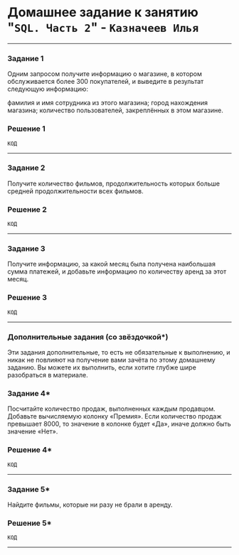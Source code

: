 # Домашнее задание к занятию "`SQL. Часть 2`" - `Казначеев Илья`

---

### Задание 1
Одним запросом получите информацию о магазине, в котором обслуживается более 300 покупателей, и выведите в результат следующую информацию:

фамилия и имя сотрудника из этого магазина;
город нахождения магазина;
количество пользователей, закреплённых в этом магазине.


### Решение 1
```
КОД
```


---

### Задание 2
Получите количество фильмов, продолжительность которых больше средней продолжительности всех фильмов.

### Решение 2
```
КОД
```



---

### Задание 3
Получите информацию, за какой месяц была получена наибольшая сумма платежей, и добавьте информацию по количеству аренд за этот месяц.

### Решение 3
```
КОД
```

---

### Дополнительные задания (со звёздочкой*)
Эти задания дополнительные, то есть не обязательные к выполнению, и никак не повлияют на получение вами зачёта по этому домашнему заданию. Вы можете их выполнить, если хотите глубже шире разобраться в материале.

### Задание 4*
Посчитайте количество продаж, выполненных каждым продавцом. Добавьте вычисляемую колонку «Премия». Если количество продаж превышает 8000, то значение в колонке будет «Да», иначе должно быть значение «Нет».

### Решение 4*
```
КОД
```


---

### Задание 5*
Найдите фильмы, которые ни разу не брали в аренду.

### Решение 5*
```
КОД
```


---